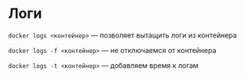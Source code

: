 # Логи

`docker logs <контейнер>` — позволяет вытащить логи из контейнера

`docker logs -f <контейнер>` — не отключаемся от контейнера

`docker logs -t <контейнер>` — добавляем время к логам